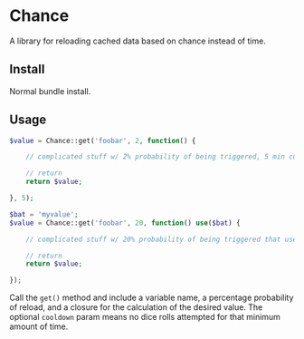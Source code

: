 # Chance

A library for reloading cached data based on chance instead of time.

## Install

Normal bundle install.

## Usage

```php
$value = Chance::get('foobar', 2, function() {

    // complicated stuff w/ 2% probability of being triggered, 5 min cooldown

    // return
    return $value;

}, 5);

$bat = 'myvalue';
$value = Chance::get('foobar', 20, function() use($bat) {

    // complicated stuff w/ 20% probability of being triggered that uses $bat, w/ no cooldown

    // return
    return $value;

});
```

Call the ``get()`` method and include a variable name, a percentage probability of reload, and a closure for the calculation of the desired value.  The optional ``cooldown`` param means no dice rolls attempted for that minimum amount of time.